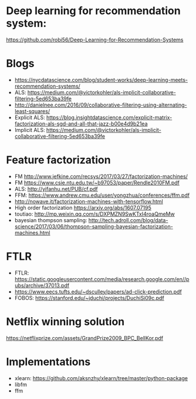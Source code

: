 # Deep learning for recommendation system: 
https://github.com/robi56/Deep-Learning-for-Recommendation-Systems
# Blogs
* https://nycdatascience.com/blog/student-works/deep-learning-meets-recommendation-systems/
* ALS: https://medium.com/@victorkohler/als-implicit-collaborative-filtering-5ed653ba39fe
* http://danielnee.com/2016/09/collaborative-filtering-using-alternating-least-squares/
* Explicit ALS: https://blog.insightdatascience.com/explicit-matrix-factorization-als-sgd-and-all-that-jazz-b00e4d9b21ea
* Implicit ALS: https://medium.com/@victorkohler/als-implicit-collaborative-filtering-5ed653ba39fe

# Feature factorization 
* FM http://www.jefkine.com/recsys/2017/03/27/factorization-machines/
* FM https://www.csie.ntu.edu.tw/~b97053/paper/Rendle2010FM.pdf
* ALS: http://yifanhu.net/PUB/cf.pdf
* FFM: https://www.andrew.cmu.edu/user/yongzhua/conferences/ffm.pdf
* http://nowave.it/factorization-machines-with-tensorflow.html
* High order factorization https://arxiv.org/abs/1607.07195
* toutiao: http://mp.weixin.qq.com/s/DXPMZN9SwKTxI4roaQmeMw
* bayesian thompson sampling: http://tech.adroll.com/blog/data-science/2017/03/06/thompson-sampling-bayesian-factorization-machines.html

# FTLR 
* FTLR: https://static.googleusercontent.com/media/research.google.com/en//pubs/archive/37013.pdf
* https://www.eecs.tufts.edu/~dsculley/papers/ad-click-prediction.pdf
* FOBOS: https://stanford.edu/~jduchi/projects/DuchiSi09c.pdf

# Netflix winning solution
https://netflixprize.com/assets/GrandPrize2009_BPC_BellKor.pdf

# Implementations
* xlearn: https://github.com/aksnzhy/xlearn/tree/master/python-package
* libfm
* ffm


